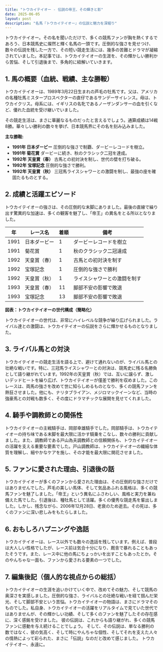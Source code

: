 ```yaml
---
title: "トウカイテイオー - 伝説の帝王、その輝きと影"
date: 2025-06-05
layout: post
description: "名馬『トウカイテイオー』の伝説と魅力を深堀り"
---
```


トウカイテイオー。その名を聞いただけで、多くの競馬ファンが胸を熱くするであろう、日本競馬史に燦然と輝く名馬の一頭です。圧倒的な強さを見せつけ、数々の伝説を残した一方で、その短い競走生活には、幾多の苦難とドラマが凝縮されていました。本記事では、トウカイテイオーの生涯を、その輝かしい勝利から苦悩、そして引退後まで、多角的に紐解いていきます。


## 1. 馬の概要（血統、戦績、主な勝鞍）

トウカイテイオーは、1989年3月22日生まれの芦毛の牡馬です。父は、アメリカの名種牡馬ミスタープロスペクターの直仔であるサンデーサイレンス。母は、トウカイクリス。母系には、イギリスの名牝であるノーザンダンサーの血を引くなど、優れた血統を受け継いでいました。

その競走生活は、まさに華麗なるものだったと言えるでしょう。通算成績は14戦8勝。華々しい勝利の数々を挙げ、日本競馬界にその名を刻み込みました。

**主な勝鞍:**

* **1991年 日本ダービー**  圧倒的な強さで制覇、ダービーレコードを樹立。
* **1991年 菊花賞**  ダービーに続き、秋のクラシック二冠を達成。
* **1992年 天皇賞（春）**  古馬との初対決を制し、世代の壁を打ち破る。
* **1992年 宝塚記念**  圧倒的な強さで勝利。
* **1992年 天皇賞（秋）**  三冠馬ライスシャワーとの激闘を制し、最強の座を確固たるものとする。


## 2. 成績と活躍エピソード

トウカイテイオーの強さは、その圧倒的な末脚にありました。最後の直線で繰り出す驚異的な加速は、多くの観客を魅了し、「帝王」の異名をとる所以となりました。

| 年 | レース名          | 着順 | 備考                                                                     |
|---|-----------------|-----|--------------------------------------------------------------------------|
| 1991 | 日本ダービー       | 1   | ダービーレコードを樹立                                                     |
| 1991 | 菊花賞           | 1   | 秋のクラシック二冠達成                                                   |
| 1992 | 天皇賞（春）     | 1   | 古馬との初対決を制す                                                       |
| 1992 | 宝塚記念         | 1   | 圧倒的な強さで勝利                                                       |
| 1992 | 天皇賞（秋）     | 1   | ライスシャワーとの激闘を制す                                             |
| 1993 | 天皇賞（春）     | 11  | 脚部不安の影響で敗退                                                       |
| 1993 | 宝塚記念         | 13  | 脚部不安の影響で敗退                                                       |


**図表：トウカイテイオーの世代構成（簡略化）**

トウカイテイオーの世代は、非常にハイレベルな競争が繰り広げられました。ライバル達との激闘は、トウカイテイオーの伝説をさらに輝かせるものとなりました。


## 3. ライバル馬との対決

トウカイテイオーの競走生活を語る上で、避けて通れないのが、ライバル馬との壮絶な戦いです。特に、三冠馬ライスシャワーとの対決は、競馬史に残る名勝負として語り継がれています。1992年の天皇賞（秋）では、互いに譲らず、激しいデッドヒートを繰り広げ、トウカイテイオーが僅差で勝利を収めました。このレースは、両馬の強さを改めて世に知らしめるものとなり、多くの競馬ファンを熱狂させました。他にも、ナリタブライアン、メジロマックイーンなど、当時の強豪馬との対戦も数多く、その度にドラマチックな展開を見せてくれました。


## 4. 騎手や調教師との関係性

トウカイテイオーの主戦騎手は、岡部幸雄騎手でした。岡部騎手は、トウカイテイオーの持ち味である末脚を最大限に活かす騎乗をこなし、数々の勝利に貢献しました。また、調教師である戸山為夫調教師との信頼関係も、トウカイテイオーの活躍を支える重要な要素でした。戸山調教師は、トウカイテイオーの繊細な体質を理解し、細やかなケアを施し、その才能を最大限に開花させました。


## 5. ファンに愛された理由、引退後の話

トウカイテイオーが多くのファンから愛された理由は、その圧倒的な強さだけではありませんでした。芦毛の美しい馬体、そして気品あふれる風格は、多くの競馬ファンを魅了しました。「帝王」という異名にふさわしい、風格と実力を兼ね備えた馬でした。引退後は、種牡馬として活躍。多くの優秀な競走馬を輩出しました。しかし、残念ながら、2006年12月28日、老衰のため逝去。その死は、多くのファンに深い悲しみをもたらしました。


## 6. おもしろハプニングや逸話

トウカイテイオーは、レース以外でも数々の逸話を残しています。例えば、普段は大人しい性格でしたが、レース前は気合十分になり、厩舎で暴れることもあったそうです。また、レース中に他の馬にちょっかいを出すこともあったとか。そのやんちゃな一面も、ファンから愛される要素の一つでした。


## 7. 編集後記（個人的な視点からの総括）

トウカイテイオーの生涯を追いかけていく中で、改めてその魅力、そして競馬の奥深さを実感しました。圧倒的な強さ、ライバルとの壮絶な戦いを経て掴んだ栄光、そして脚部不安という苦悩。トウカイテイオーの物語は、まさにドラマそのものでした。私自身、トウカイテイオーの活躍をリアルタイムで見ていた世代ではありませんが、その輝かしい功績、そして多くのファンを魅了したその存在感に、深く感銘を受けました。  彼の伝説は、これからも語り継がれ、多くの競馬ファンに感動を与え続けることでしょう。  そして、その伝説は、単なる勝利の数ではなく、彼の気高く、そして時にやんちゃな個性、そしてそれを支えた人々の情熱によって彩られた、まさに「伝説」なのだと改めて感じました。  トウカイテイオー、永遠に。
